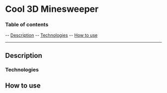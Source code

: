 # Cool 3D Minesweeper

### Table of contents
-- [Description](#description)
-- [Technologies](#technologies)
-- [How to use](#how-to-use)

----
## Description


### Technologies

## How to use

